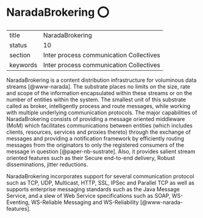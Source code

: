 # NaradaBrokering :o:


|          |                                         |
| -------- | --------------------------------------- |
| title    | NaradaBrokering                         | 
| status   | 10                                      |
| section  | Inter process communication Collectives |
| keywords | Inter process communication Collectives |



NaradaBrokering is a content distribution infrastructure for
voluminous data streams [@www-narada].  The substrate places no
limits on the size, rate and scope of the information encapsulated
within these streams or on the number of entities within the
system. The smallest unit of this substrate called as broker,
intelligently process and route messages, while working with multiple
underlying communication protocols. The major capabilities of
NaradaBrokering consists of providing a message oriented middleware
(MoM) which facilitates communications between entities (which
includes clients, resources, services and proxies thereto) through the
exchange of messages and providing a notification framework by
efficiently routing messages from the originators to only the
registered consumers of the message in
question [@paper-nb-sustrate]. Also, it provides salient stream
oriented features such as their Secure end-to-end delivery, Robust
disseminations, jitter reductions.

NaradaBrokering incorporates support for several communication
protocol such as TCP, UDP, Multicast, HTTP, SSL, IPSec and Parallel
TCP as well as supports enterprise messaging standards such as the
Java Message Service, and a slew of Web Service specifications such as
SOAP, WS-Eventing, WS-Reliable Messaging and
WS-Reliability [@www-narada-features].



     
